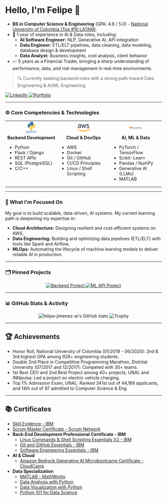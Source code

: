 # Hello, I'm Felipe 👋

- **BS in Computer Science & Engineering** (GPA: 4.6 / 5.0) - [National University of Colombia (Top #10 LATAM)](https://www.topuniversities.com/universities/universidad-nacional-de-colombia).
- 🧠 1 year of experience in AI & Data roles, including:
  - **AI Software Engineer:** NLP, Generative AI, API integration
  - **Data Engineer:** ETL/ELT pipelines, data cleaning, data modeling, database design & development
  - **Data Analyst:** Business insights, cost analysis, client behavior
- 📈 5 years as a Financial Trader, bringing a sharp understanding of performance, data, and risk management in real-time environments.
> 🔍 Currently seeking backend roles with a strong path toward Data Engineering & AI/ML Engineering.

<p align="left">
  <a href="https://www.linkedin.com/in/felipe-jimenez-ai/" target="_blank">
    <img src="https://img.shields.io/badge/LinkedIn-0077B5?style=for-the-badge&logo=linkedin&logoColor=white" alt="LinkedIn"/>
  </a>
  <a href="https://aztechnologies.web.app/" target="_blank">
    <img src="https://img.shields.io/badge/Portfolio-FF5722?style=for-the-badge&logo=google-chrome&logoColor=white" alt="Portfolio"/>
  </a>
</p>

---

### ⚙️ Core Competencies & Technologies

<table>
  <tr>
    <td valign="top" width="33%">
      <div align="center">
        <img src="https://raw.githubusercontent.com/devicons/devicon/master/icons/python/python-original-wordmark.svg" alt="Python" width="40" height="40"/>
        <br/><strong>Backend Development</strong>
      </div>
      <ul>
        <li>Python</li>
        <li>Flask / Django</li>
        <li>REST APIs</li>
        <li>SQL (PostgreSQL)</li>
        <li>C/C++</li>
      </ul>
    </td>
    <td valign="top" width="33%">
      <div align="center">
        <img src="https://raw.githubusercontent.com/devicons/devicon/master/icons/amazonwebservices/amazonwebservices-original-wordmark.svg" alt="AWS" width="40" height="40"/>
        <br/><strong>Cloud & DevOps</strong>
      </div>
      <ul>
        <li>AWS</li>
        <li>Docker</li>
        <li>Git / GitHub</li>
        <li>CI/CD Principles</li>
        <li>Linux / Shell Scripting</li>
      </ul>
    </td>
    <td valign="top" width="33%">
      <div align="center">
        <img src="https://raw.githubusercontent.com/devicons/devicon/master/icons/tensorflow/tensorflow-original-wordmark.svg" alt="TensorFlow" width="40" height="40"/>
        <br/><strong>AI, ML & Data</strong>
      </div>
      <ul>
        <li>PyTorch / TensorFlow</li>
        <li>Scikit-Learn</li>
        <li>Pandas / NumPy</li>
        <li>Generative AI (LLMs)</li>
        <li>MATLAB</li>
      </ul>
    </td>
  </tr>
</table>

---

### 🚀 What I'm Focused On

My goal is to build scalable, data-driven, AI systems. My current learning path is deepening my expertise in:

-   **Cloud Architecture:** Designing resilient and cost-efficient systems on AWS.
-   **Data Engineering:** Building and optimizing data pipelines (ETL/ELT) with tools like Spark and Airflow.
-   **MLOps:** Automating the lifecycle of machine learning models to deliver reliable AI in production.

---

### 🗂️ Pinned Projects

<p align="center">
  <a href="https://github.com/felipe-jimenez-ai/mentoria">
    <img align="center" src="https://github-readme-stats.vercel.app/api/pin?username=felipe-jimenez-ai&repo=mentoria&theme=shadow_green&show_icons=true" alt="Backend Project" />
  </a>
  <a href="https://github.com/felipe-jimenez-ai/credit-card-fraud-detection">
    <img align="center" src="https://github-readme-stats.vercel.app/api/pin?username=felipe-jimenez-ai&repo=credit-card-fraud-detection&theme=shadow_green&show_icons=true" alt="ML API Project" />
  </a>
</p>

---

### 📊 GitHub Stats & Activity

<p align="center">
  <img src="https://github-readme-stats.vercel.app/api?username=felipe-jimenez-ai&show_icons=true&theme=shadow_green&count_private=true" alt="felipe-jimenez-ai's GitHub stats" />
  <img src="https://github-profile-trophy.vercel.app/?username=felipe-jimenez-ai&theme=shadow_green" alt="Trophy" />
</p>

---

## 🏆 Achievements

- Honor Roll, National University of Colombia (01/2019 - 06/2020): 2nd & 3rd highest GPA among 928+ engineering students. 
- Double 2nd Place in Competitive Programming Marathon, Distrital University (07/2017 and 12/2017): Competed with 30+ teams. 
- 1st Best CEO and 2nd Best Project among 40+ projects, UNAL and INNpulsa: Led a project on electric vehicle charging. 
- Top 1% Admission Exam, UNAL: Ranked 341st out of 44,188 applicants, and 14th out of 97 admitted to Computer Science & Eng. 

---

## 📚 Certificates

- [Skill Evidence - IBM](https://www.credly.com/users/felipe-jimenez-ai/skills)
- [Scrum Master Certificate - Scrum Network](https://app.kajabi.com/certificates/fa2e83f8)
- **Back-End Development Professional Certificate - IBM**
  - [Linux Commands & Shell Scripting Essentials V2 - IBM](https://www.credly.com/badges/37813b97-1019-4a99-a82c-a28e0b046e0a)
  - [Git and GitHub Essentials - IBM](https://www.credly.com/badges/8a0f8dc3-13a0-4142-a2ad-ec939e01c936)
  - [Software Engineering Essentials - IBM](https://www.credly.com/badges/8a0f8dc3-13a0-4142-a2ad-ec939e01c936)
- **AI & Cloud**
  - [Amazon Bedrock Generative AI Microbootcamp Certificate - CloudCamp](https://verify.cloudcamp.la/certificate/1trxpmawplvrssm4gl4j9/)
- **Data Specialization**
  - [MATLAB - MathWorks](https://matlabacademy.mathworks.com/progress/report.pdf?course=gettingstarted&release=R2020b&language=en&)
  - [Data Analysis with Python](https://courses.cognitiveclass.ai/certificates/4202993c624e456da2753121fa427873)
  - [Data Visualization with Python](https://courses.cognitiveclass.ai/certificates/7f81102538da4778a83c5d0041096bc5)
  - [Python 101 for Data Science](https://courses.cognitiveclass.ai/certificates/50307d7020a64596b87e1d15317dab63)
